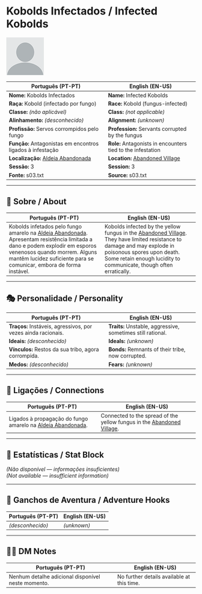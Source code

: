 # Kobolds Infectados / Infected Kobolds

![Kobolds Infectados](docs/assets/npc/npc_blank.png)

| **Português (PT-PT)** | **English (EN-US)** |
| --------------------- | ------------------- |
| **Nome:** Kobolds Infectados | **Name:** Infected Kobolds |
| **Raça:** Kobold (infectado por fungo) | **Race:** Kobold (fungus-infected) |
| **Classe:** *(não aplicável)* | **Class:** *(not applicable)* |
| **Alinhamento:** *(desconhecido)* | **Alignment:** *(unknown)* |
| **Profissão:** Servos corrompidos pelo fungo | **Profession:** Servants corrupted by the fungus |
| **Função:** Antagonistas em encontros ligados à infestação | **Role:** Antagonists in encounters tied to the infestation |
| **Localização:** [Aldeia Abandonada](aldeia_abandonada.md) | **Location:** [Abandoned Village](aldeia_abandonada.md) |
| **Sessão:** 3 | **Session:** 3 |
| **Fonte:** s03.txt | **Source:** s03.txt |

---

## 📖 Sobre / About

| **Português (PT-PT)** | **English (EN-US)** |
| --------------------- | ------------------- |
| Kobolds infetados pelo fungo amarelo na [Aldeia Abandonada](aldeia_abandonada.md). Apresentam resistência limitada a dano e podem explodir em esporos venenosos quando morrem. Alguns mantêm lucidez suficiente para se comunicar, embora de forma instável. | Kobolds infected by the yellow fungus in the [Abandoned Village](aldeia_abandonada.md). They have limited resistance to damage and may explode in poisonous spores upon death. Some retain enough lucidity to communicate, though often erratically. |

---

## 🎭 Personalidade / Personality

| **Português (PT-PT)** | **English (EN-US)** |
| --------------------- | ------------------- |
| **Traços:** Instáveis, agressivos, por vezes ainda racionais. | **Traits:** Unstable, aggressive, sometimes still rational. |
| **Ideais:** *(desconhecido)* | **Ideals:** *(unknown)* |
| **Vínculos:** Restos da sua tribo, agora corrompida. | **Bonds:** Remnants of their tribe, now corrupted. |
| **Medos:** *(desconhecido)* | **Fears:** *(unknown)* |

---

## 🔗 Ligações / Connections

| **Português (PT-PT)** | **English (EN-US)** |
| --------------------- | ------------------- |
| Ligados à propagação do fungo amarelo na [Aldeia Abandonada](aldeia_abandonada.md). | Connected to the spread of the yellow fungus in the [Abandoned Village](aldeia_abandonada.md). |

---

<!-- 🔒 DM-ONLY SECTION BELOW -->

## 🧩 Estatísticas / Stat Block

*(Não disponível — informações insuficientes)*  
*(Not available — insufficient information)*

---

## 🎲 Ganchos de Aventura / Adventure Hooks

| **Português (PT-PT)** | **English (EN-US)** |
| --------------------- | ------------------- |
| *(desconhecido)* | *(unknown)* |

---

## 🧑‍💻 DM Notes

| **Português (PT-PT)** | **English (EN-US)** |
| --------------------- | ------------------- |
| Nenhum detalhe adicional disponível neste momento. | No further details available at this time. |
